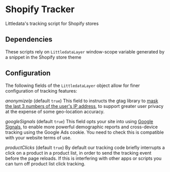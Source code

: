 # Shopify Tracker
Littledata's tracking script for Shopify stores

Dependencies
---

These scripts rely on `LittledataLayer` window-scope variable generated by a snippet in the Shopify store theme

Configuration
---

The following fields of the `LittledataLayer` object allow for finer configuration of tracking features:

*anonymizeIp* (default `true`)
This field to instructs the gtag library to [mask the last 3 numbers of the user's IP address](https://support.google.com/analytics/answer/2763052), to support greater user privacy at the expense of some geo-location accuracy.

*googleSignals* (default `true`)
This field opts your site into using [Google Signals](https://support.google.com/analytics/answer/7532985?hl=en), to enable more powerful demographic reports and cross-device tracking using the Google Ads cookie. You need to check this is compatible with your website terms of use.

*productClicks* (default `true`)
By default our tracking code briefly interrupts a click on a product in a product list, in order to send the tracking event before the page reloads. If this is interfering with other apps or scripts you can turn off product list click tracking.